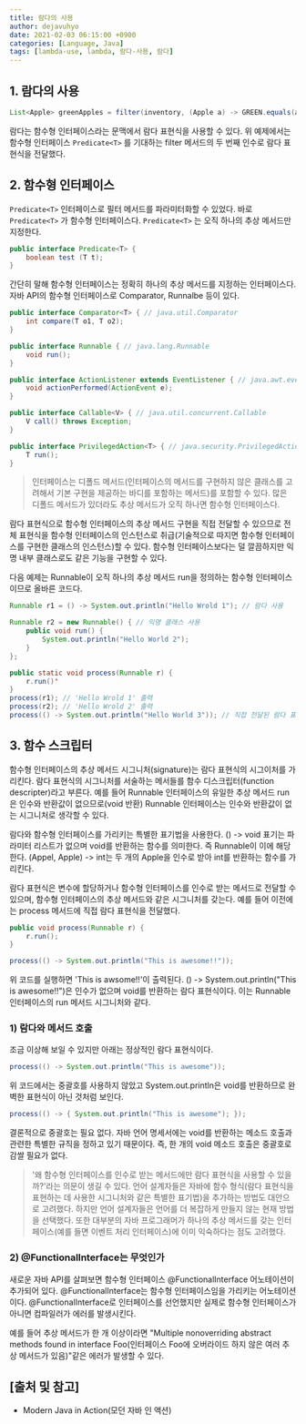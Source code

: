 ```yaml
---
title: 람다의 사용
author: dejavuhyo
date: 2021-02-03 06:15:00 +0900
categories: [Language, Java]
tags: [lambda-use, lambda, 람다-사용, 람다]
---
```


## 1. 람다의 사용

```java
List<Apple> greenApples = filter(inventory, (Apple a) -> GREEN.equals(a.getColor()));
```

람다는 함수형 인터페이스라는 문맥에서 람다 표현식을 사용할 수 있다. 위 예제에서는 함수형 인터페이스 ```Predicate<T>``` 를 기대하는 filter 메서드의 두 번째 인수로 람다 표현식을 전달했다.

## 2. 함수형 인터페이스
```Predicate<T>``` 인터페이스로 필터 메서드를 파라미터화할 수 있었다. 바로 ```Predicate<T>``` 가 함수형 인터페이스다. ```Predicate<T>``` 는 오직 하나의 추상 메서드만 지정한다.

```java
public interface Predicate<T> {
    boolean test (T t);
}
```

간단히 말해 함수형 인터페이스는 정확히 하나의 추상 메서드를 지정하는 인터페이스다. 자바 API의 함수형 인터페이스로 Comparator, Runnalbe 등이 있다.

```java
public interface Comparator<T> { // java.util.Comparator
    int compare(T o1, T o2);
}

public interface Runnable { // java.lang.Runnable
    void run();
}

public interface ActionListener extends EventListener { // java.awt.event.ActionListener
    void actionPerformed(ActionEvent e);
}

public interface Callable<V> { // java.util.concurrent.Callable
    V call() throws Exception;
}

public interface PrivilegedAction<T> { // java.security.PrivilegedAction
    T run();
}
```

> 인터페이스는 디폴드 메서드(인터페이스의 메서드를 구현하지 않은 클래스를 고려해서 기본 구현을 제공하는 바디를 포함하는 메서드)를 포함할 수 있다. 많은 디폴드 메서드가 있더라도 추상 메서드가 오직 하나면 함수형 인터페이스다.

람다 표현식으로 함수형 인터페이스의 추상 메서드 구현을 직접 전달할 수 있으므로 전체 표현식을 함수형 인터페이스의 인스턴스로 취급(기술적으로 따지면 함수형 인터페이스를 구현한 클래스의 인스턴스)할 수 있다. 함수형 인터페이스보다는 덜 깔끔하지만 익명 내부 클래스로도 같은 기능을 구현할 수 있다.

다음 예제는 Runnable이 오직 하나의 추상 메서드 run을 정의하는 함수형 인터페이스이므로 올바른 코드다.

```java
Runnable r1 = () -> System.out.println("Hello Wrold 1"); // 람다 사용

Runnable r2 = new Runnable() { // 익명 클래스 사용
    public void run() {
        System.out.println("Hello World 2");
    }
};

public static void process(Runnable r) {
    r.run()'
}
process(r1); // 'Hello Wrold 1' 출력
process(r2); // 'Hello Wrold 2' 출력
process(() -> System.out.println("Hello World 3")); // 직접 전달된 람다 표현식으로 'Hello Wrold 3' 출력
```

## 3. 함수 스크립터
함수형 인터페이스의 추상 메서드 시그니처(signature)는 람다 표현식의 시그이처를 가리킨다. 람다 표현식의 시그니처를 서술하는 메서들를 함수 디스크립터(function descripter)라고 부른다. 예를 들어 Runnable 인터페이스의 유일한 추상 메서드 run은 인수와 반환값이 없으므로(void 반환) Runnable 인터페이스는 인수와 반환값이 없는 시그니처로 생각할 수 있다.

람다와 함수형 인터페이스를 가리키는 특별한 표기법을 사용한다. () -> void 표기는 파라미터 리스트가 없으며 void를 반환하는 함수를 의미한다. 즉 Runnable이 이에 해당한다. (Appel, Apple) -> int는 두 개의 Apple을 인수로 받아 int를 반환하는 함수를 가리킨다.

람다 표현식은 변수에 할당하거나 함수형 인터페이스를 인수로 받는 메서드로 전달할 수 있으며, 함수형 인터페이스의 추상 메서드와 같은 시그니처를 갖는다. 예를 들어 이전에는 process 메서드에 직접 람다 표현식을 전달했다.

```java
public void process(Runnable r) {
    r.run();
}

process(() -> System.out.println("This is awesome!!"));
```

위 코드를 실행하면 'This is awsome!!'이 출력된다. () -> System.out.println("This is awesome!!")은 인수가 없으며 void를 반환하는 람다 표현식이다. 이는 Runnable 인터페이스의 run 메서드 시그니처와 같다.

### 1) 람다와 메서드 호출

조금 이상해 보일 수 있지만 아래는 정상적인 람다 표현식이다.

```java
process(() -> System.out.println("This is awesome"));
```

위 코드에서는 중괄호를 사용하지 않았고 System.out.println은 void를 반환하므로 완벽한 표현식이 아닌 것처럼 보인다.

```java
process(() -> { System.out.println("This is awesome"); });
```

결론적으로 중괄호는 필요 없다. 자바 언어 명세서에는 void를 반환하는 메소드 호출과 관련한 특별한 규직을 정하고 있기 때문이다. 즉, 한 개의 void 메소드 호출은 중괄호로 감쌀 필요가 없다.

> '왜 함수형 인터페이스를 인수로 받는 메서드에만 람다 표현식을 사용할 수 있을까?'라는 의문이 생길 수 있다. 언어 설계자들은 자바에 함수 형식(람다 표현식을 표현하는 데 사용한 시그니처와 같은 특별한 표기법)을 추가하는 방법도 대안으로 고려했다. 하지만 언어 설계자들은 언어를 더 복잡하게 만들지 않는 현재 방법을 선택했다. 또한 대부분의 자바 프로그래머가 하나의 추상 메서드를 갖는 인터페이스(예를 들면 이벤트 처리 인터페이스)에 이미 익숙하다는 점도 고려했다.

### 2) @FunctionalInterface는 무엇인가
새로운 자바 API를 살펴보면 함수형 인터페이스 @FunctionalInterface 어노테이션이 추가되어 있다. @FunctionalInterface는 함수형 인터페이스임을 가리키는 어노테이션이다. @FunctionalInterface로 인터페이스를 선언했지만 실제로 함수형 인터페이스가 아니면 컴파일러가 에러를 발생시킨다.

예를 들어 추상 메서드가 한 개 이상이라면 "Multiple nonoverriding abstract methods found in interface Foo(인터페이스 Foo에 오버라이드 하지 않은 여러 추상 메서드가 있음)"같은 에러가 발생할 수 있다.

## [출처 및 참고]
* Modern Java in Action(모던 자바 인 액션)
